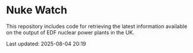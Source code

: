 # Nuke Watch

This repository includes code for retrieving the latest information available on the output of EDF nuclear power plants in the UK.

Last updated: 2025-08-04 20:19
